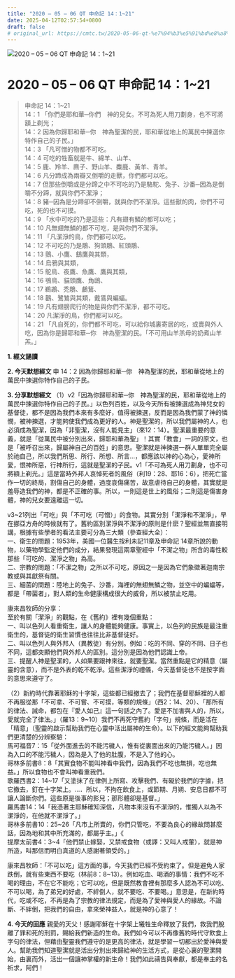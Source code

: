 ```yaml
---
title: "2020 – 05 – 06 QT 申命記 14：1~21"
date: 2025-04-12T02:57:54+0800
draft: false
# original_url: https://cmtc.tw/2020-05-06-qt-%e7%94%b3%e5%91%bd%e8%a8%98-14%ef%bc%9a121
---
```


![2020 – 05 – 06 QT 申命記 14：1\~21](/images/qt.jpg   "2020 – 05 – 06 QT 申命記 14：1\~21")

# 2020 – 05 – 06 QT 申命記 14：1\~21

> 申命記 14：1\~21  
> 14：1 「你們是耶和華─你們　神的兒女。不可為死人用刀劃身，也不可將額上剃光；  
> 14：2 因為你歸耶和華─你　神為聖潔的民，耶和華從地上的萬民中揀選你特作自己的子民。」  
> 14：3 「凡可憎的物都不可吃。  
> 14：4 可吃的牲畜就是牛、綿羊、山羊、  
> 14：5 鹿、羚羊、麃子、野山羊、麋鹿、黃羊、青羊。  
> 14：6 凡分蹄成為兩瓣又倒嚼的走獸，你們都可以吃。  
> 14：7 但那些倒嚼或是分蹄之中不可吃的乃是駱駝、兔子、沙番─因為是倒嚼不分蹄，就與你們不潔淨；  
> 14：8 豬─因為是分蹄卻不倒嚼，就與你們不潔淨。這些獸的肉，你們不可吃，死的也不可摸。  
> 14：9 「水中可吃的乃是這些：凡有翅有鱗的都可以吃；  
> 14：10 凡無翅無鱗的都不可吃，是與你們不潔淨。  
> 14：11 「凡潔淨的鳥，你們都可以吃。  
> 14：12 不可吃的乃是鵰、狗頭鵰、紅頭鵰、  
> 14：13 鸇、小鷹、鷂鷹與其類，  
> 14：14 烏鴉與其類，  
> 14：15 鴕鳥、夜鷹、魚鷹、鷹與其類，  
> 14：16 鴞鳥、貓頭鷹、角鴟、  
> 14：17 鵜鶘、禿鵰、鸕鶿、  
> 14：18 鸛、鷺鷥與其類，戴鵀與蝙蝠。  
> 14：19 凡有翅膀爬行的物是與你們不潔淨，都不可吃。  
> 14：20 凡潔淨的鳥，你們都可以吃。  
> 14：21 「凡自死的，你們都不可吃，可以給你城裏寄居的吃，或賣與外人吃，因為你是歸耶和華─你　神為聖潔的民。「不可用山羊羔母的奶煮山羊羔。」

**1. 經文誦讀**

**2.  今天默想經文**
申 14：2 因為你歸耶和華─你　神為聖潔的民，耶和華從地上的萬民中揀選你特作自己的子民。

**3. 分享默想經文**
（1）v2「因為你歸耶和華─你　神為聖潔的民，耶和華從地上的萬民中揀選你特作自己的子民。」以色列百姓，以及今天所有被揀選成為神兒女的基督徒，都不是因為我們本來有多麼好，值得被揀選，反而是因為我們蒙了神的憐憫，被神揀選，才能夠使我們成為更好的人。神是聖潔的，所以我們屬神的人，也必須成為聖潔，因為「非聖潔，沒有人能見主」（來12：14）。聖潔最重要的意義，就是「從萬民中被分別出來，歸耶和華為聖」！其實「教會」一詞的原文，也是「被呼召出來，歸屬神自己的百姓」的意思。聖潔就是神揀選一群人單單完全屬於祂自己，所以我們所思、所行、所想、所言…，都應該以神的心為心，愛神所愛，恨神所惡，行神所行，這就是聖潔的子民。v1「不可為死人用刀劃身，也不可將額上剃光。」這是當時外邦人哀悼死者的風俗（利19：28、耶16：6），把死亡當作一切的終局，割傷自己的身體，過度哀傷痛苦，故意虐待自己的身體，其實就是羞辱造我們的神，都是不正確的事。所以，一則這是世上的風俗；二則這是傷害身體，神的兒女要遠離這一切。

v3\~21列出「可吃」與「不可吃（可憎）」的食物。其實分別「潔淨和不潔淨」，早在挪亞方舟的時候就有了。舊約區別潔淨與不潔淨的原則是什麽？聖經並無直接明講，根據有些學者的看法主要可分為三大類（參查經大全）：  
一、衛生的問題：1953年，美國一位醫生按利未記11章及申命記 14章所說的動物，以藥物學監定他們的成分，結果發現這兩章聖經中「不潔之物」所含的毒性較那些「可吃的、潔淨之物」為高。  
二、宗教的問題：「不潔之物」之所以不可吃，原因之一是因為它們象徵著迦南宗教或與其獻祭有關。  
三、細菌的問題：陸地上的兔子、沙番，海裡的無翅無鱗之物，並空中的蝙蝠等，都是「帶菌者」，對人類的生命健康構成很大的威脅，所以被禁止吃用。

康來昌牧師的分享：  
至於有關「潔淨」的觀點，在《舊約》裡有幾個重點：  
一、叫以色列人看重衛生，讓人的身體能夠健康。事實上，以色列的民族是最注重衛生的，基督徒的衛生習慣也往往比非基督徒好。  
二、叫以色列人與外邦人（異教徒）有分別。例如：吃的不同、穿的不同、日子也不同，這都突顯他們與外邦人的區別。這分別是因為他們認識上帝。  
三、提醒人神是聖潔的，人如果要跟神來往，就要聖潔。當然重點是它的精意（屬靈的含意），而不是外表的乾不乾淨。這些潔淨的禮儀，今天基督徒也不是按字面的意思來遵守了。

（2）新約時代靠著耶穌的十字架，這些都已經撤去了；我們在基督耶穌裡的人都不再服從那「不可拿、不可嘗、不可摸，等類的規條」（西2：14、20）、「那所有的律法、誡命，都包在『愛人如己』這一句話之內了。愛是不加害與人的，所以，愛就完全了律法。」（羅13：9\~10）我們不再死守舊約「字句」規條，而是活在「精意」（聖靈的啟示幫助我們在心靈中活出屬神的生命）。以下的經文能夠幫助我們更清楚的分辨察驗：  
馬可福音7：15「從外面進去的不能污穢人，惟有從裏面出來的乃能污穢人。」因為入口的不能污穢人，因為是入了他的肚腹，不是入了他的心。  
哥林多前書8：8「其實食物不能叫神看中我們，因為我們不吃也無損，吃也無益。」所以食物也不會叫神看重我們。  
歌羅西書2：14\~17「又塗抹了在律例上所寫、攻擊我們、有礙於我們的字據，把它撤去，釘在十字架上。…．所以，不拘在飲食上，或節期、月朔、安息日都不可讓人論斷你們。這些原是後事的影兒；那形體卻是基督。」  
羅馬書14：14「我憑著主耶穌確知深信，凡物本來沒有不潔淨的，惟獨人以為不潔淨的，在他就不潔淨了。」  
哥林多前書10：25\~26「凡市上所賣的，你們只管吃，不要為良心的緣故問甚麼話，因為地和其中所充滿的，都屬乎主。」《  
提摩太前書4：3\~4「他們禁止嫁娶，又禁戒食物（或譯：又叫人戒葷），就是神所造，叫那信而明白真道的人感謝著領受的。」

康來昌牧師：「不可以吃」這方面的事，今天我們已經不受約束了。但是避免人家跌倒，就有些東西不要吃（林前8：8\~13）。例如吃血、喝酒的事情：我們不吃不喝的理由，不在它不能吃；它可以吃，但是既然教會裡有那麼多人認為不可以吃、不可以喝，為了弟兄的好處，不絆倒人，就不要吃、不要喝。」意思是，在新約時代，吃或不吃，不再是為了宗教的律法規定，而是為了愛神與愛人的緣故。不論斷、不絆倒，把我們的自由，拿來榮神益人，就是神的心意了！

**4. 今天的回應**
親愛的天父！感謝耶穌在十字架上犧牲生命釋放了我們，救我們脫離了罪和死的刑罰，賜給我們新造的生命。我們如今可以不再像舊約時代守飲食上字句的律法，但藉由聖靈我們遵守的是更高的律法，就是學習一切都出於愛神與愛人。幫助我們知道聖潔就是活出分別出來歸給神的生活方式，是從心裏的聖潔開始，由裏而外，活出一個讓神掌權的新生命！我們如此禱告與奉獻，都是奉主的名祈求，阿們！
